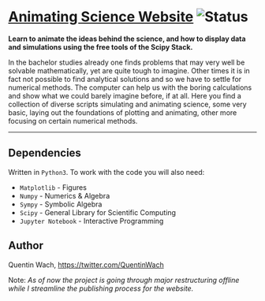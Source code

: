 # [Animating Science Website](https://quentinwach.github.io/Animating-Science/) ![Status](https://img.shields.io/badge/status-alpha-lightgrey)
<!-- heading gif with collage of animation examples -->

**Learn to animate the ideas behind the science, and how to display data and simulations using the free tools of the Scipy Stack.**

In the bachelor studies already one finds problems that may very well be solvable mathematically, yet are quite tough to imagine. Other times it is in fact not possible to find analytical solutions and so we have to settle for numerical methods. The computer can help us with the boring calculations and show what we could barely imagine before, if at all. Here you find a collection of diverse scripts simulating and animating science, some very basic, laying out the foundations of plotting and animating, other more focusing on certain numerical methods.

---
## Dependencies
Written in `Python3`. To work with the code you will also need:
+ `Matplotlib` - Figures
+ `Numpy` - Numerics & Algebra
+ `Sympy` - Symbolic Algebra
+ `Scipy` - General Library for Scientific Computing
+ `Jupyter Notebook` - Interactive Programming

## Author
Quentin Wach, https://twitter.com/QuentinWach 

Note: *As of now the project is going through major restructuring offline while I streamline the publishing process for the website.*